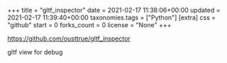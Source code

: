 +++
title = "gltf_inspector"
date = 2021-02-17 11:38:06+00:00
updated = 2021-02-17 11:39:40+00:00
taxonomies.tags = ["Python"]
[extra]
css = "github"
start = 0
forks_count = 0
license = "None"
+++

<https://github.com/ousttrue/gltf_inspector>

gltf view for debug

